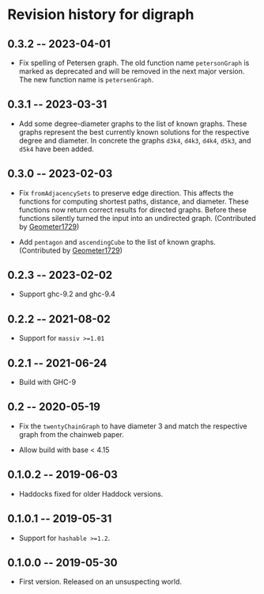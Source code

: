 # Revision history for digraph

## 0.3.2 -- 2023-04-01

* Fix spelling of Petersen graph. The old function name `petersonGraph` is
  marked as deprecated and will be removed in the next major version. The new
  function name is `petersenGraph`.

## 0.3.1 -- 2023-03-31

* Add some degree-diameter graphs to the list of known graphs. These graphs
  represent the best currently known solutions for the respective degree and
  diameter. In concrete the graphs `d3k4`, `d4k3`, `d4k4`, `d5k3`, and `d5k4`
  have been added.

## 0.3.0 -- 2023-02-03

* Fix `fromAdjacencySets` to preserve edge direction. This affects the functions
  for computing shortest paths, distance, and diameter. These functions now
  return correct results for directed graphs. Before these functions silently
  turned the input into an undirected graph. (Contributed by
  [Geometer1729](https://github.com/Geometer1729))

* Add `pentagon` and `ascendingCube` to the list of known graphs.
  (Contributed by [Geometer1729](https://github.com/Geometer1729))

## 0.2.3 -- 2023-02-02

* Support ghc-9.2 and ghc-9.4

## 0.2.2 -- 2021-08-02

* Support for `massiv >=1.01`

## 0.2.1 -- 2021-06-24

* Build with GHC-9

## 0.2 -- 2020-05-19

* Fix the `twentyChainGraph` to have diameter 3 and match the respective graph
  from the chainweb paper.

* Allow build with base < 4.15

## 0.1.0.2 -- 2019-06-03

* Haddocks fixed for older Haddock versions.

## 0.1.0.1 -- 2019-05-31

* Support for `hashable >=1.2`.

## 0.1.0.0 -- 2019-05-30

* First version. Released on an unsuspecting world.
